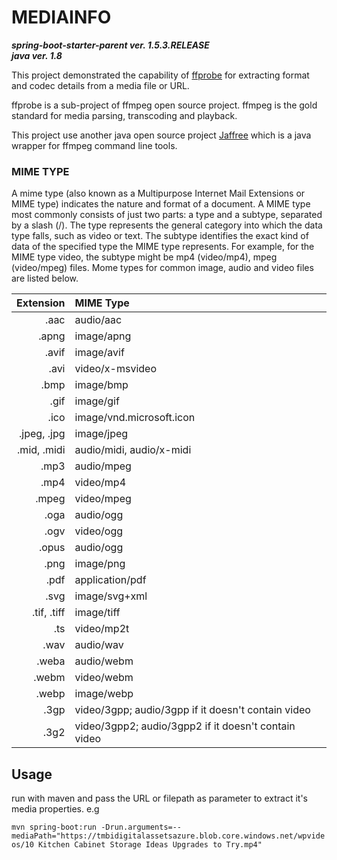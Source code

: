 # MEDIAINFO
***spring-boot-starter-parent ver. 1.5.3.RELEASE***\
***java ver. 1.8***

This project demonstrated the capability of [ffprobe](https://www.ffmpeg.org/ffprobe.html) for extracting format and codec details from a media file or URL.

ffprobe is a sub-project of ffmpeg open source project. ffmpeg is the gold standard for media parsing, transcoding and playback.

This project use another java open source project [Jaffree](https://github.com/kokorin/Jaffree) which is a java wrapper for ffmpeg command line tools.

### MIME TYPE ###
A mime type (also known as a Multipurpose Internet Mail Extensions or MIME type) indicates the nature and format of a document. A MIME type most commonly consists of just two parts: a type and a subtype, separated by a slash (/). The type represents the general category into which the data type falls, such as video or text. The subtype identifies the exact kind of data of the specified type the MIME type represents. For example, for the MIME type video, the subtype might be mp4 (video/mp4), mpeg (video/mpeg) files.
Mome types for common image, audio and video files are listed below.

| Extension | MIME Type |
| --------: | :-------- |
| .aac | audio/aac |
| .apng | image/apng |
| .avif | image/avif |
| .avi | video/x-msvideo |
| .bmp | image/bmp |
| .gif | image/gif |
| .ico | image/vnd.microsoft.icon |
| .jpeg, .jpg | image/jpeg |
| .mid, .midi | audio/midi, audio/x-midi |
| .mp3 | audio/mpeg |
| .mp4 | video/mp4 |
| .mpeg | video/mpeg |
| .oga | audio/ogg |
| .ogv | video/ogg |
| .opus | audio/ogg |
| .png | image/png |
| .pdf | application/pdf |
| .svg | image/svg+xml |
| .tif, .tiff | image/tiff |
| .ts | video/mp2t |
| .wav | audio/wav |
| .weba | audio/webm |
| .webm | video/webm |
| .webp | image/webp |
| .3gp | video/3gpp; audio/3gpp if it doesn't contain video |
| .3g2 | video/3gpp2; audio/3gpp2 if it doesn't contain video |

## Usage ##
run with maven and pass the URL or filepath as parameter to extract it's media properties. e.g

`mvn spring-boot:run -Drun.arguments=--mediaPath="https://tmbidigitalassetsazure.blob.core.windows.net/wpvideos/10 Kitchen Cabinet Storage Ideas Upgrades to Try.mp4"`

